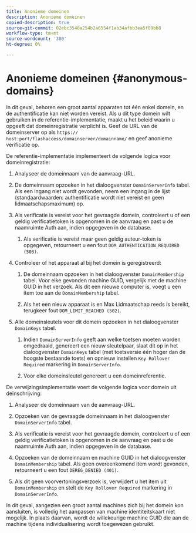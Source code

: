 ```yaml
---
title: Anonieme domeinen
description: Anonieme domeinen
copied-description: true
source-git-commit: 02ebc3548a254b2a6554f1ab34afbb3ea5f09bb8
workflow-type: tm+mt
source-wordcount: '380'
ht-degree: 0%

---
```


# Anonieme domeinen {#anonymous-domains}

In dit geval, behoren een groot aantal apparaten tot één enkel domein, en de authentificatie kan niet worden vereist. Als u dit type domein wilt gebruiken in de referentie-implementatie, maakt u het beleid waarin u opgeeft dat domeinregistratie verplicht is. Geef de URL van de domeinserver op als `https:// host:port/flashaccess/domainserver/domainname/` en geef anonieme verificatie op.

De referentie-implementatie implementeert de volgende logica voor domeinregistratie:

1. Analyseer de domeinnaam van de aanvraag-URL.
1. De domeinnaam opzoeken in het dialoogvenster `DomainServerInfo` tabel. Als een ingang niet wordt gevonden, neem een ingang in de lijst (standaardwaarden: authentificatie wordt niet vereist en geen lidmaatschapsmaximum) op.
1. Als verificatie is vereist voor het gevraagde domein, controleert u of een geldig verificatietoken is opgenomen in de aanvraag en past u de naamruimte Auth aan, indien opgegeven in de database.

   1. Als verificatie is vereist maar geen geldig auteur-token is opgegeven, retourneert u een fout `DOM_AUTHENTICATION_REQUIRED (503)`.

1. Controleer of het apparaat al bij het domein is geregistreerd:

   1. De domeinnaam opzoeken in het dialoogvenster `DomainMembership` tabel. Voor elke gevonden machine GUID, vergelijk met de machine GUID in het verzoek. Als dit een nieuwe computer is, voegt u een item toe aan de `DomainMembership` tabel.

   1. Als het een nieuw apparaat is en Max Lidmaatschap reeds is bereikt, terugkeer fout `DOM_LIMIT_REACHED (502)`.

1. Alle domeinsleutels voor dit domein opzoeken in het dialoogvenster `DomainKeys` tabel.

   1. Indien `DomainServerInfo` geeft aan welke toetsen moeten worden omgedraaid, genereert een nieuw sleutelpaar, slaat dit op in het dialoogvenster `DomainKeys` tabel (met toetsversie één hoger dan de hoogste bestaande toets) en opnieuw instellen `Key Rollover Required` markering in `DomainServerInfo`.

   1. Voor elke domeinsleutel genereert u een domeinreferentie.

De verwijzingsimplementatie voert de volgende logica voor domein uit deïnschrijving:

1. Analyseer de domeinnaam van de aanvraag-URL.
1. Opzoeken van de gevraagde domeinnaam in het dialoogvenster `DomainServerInfo` tabel.
1. Als verificatie is vereist voor het gevraagde domein, controleert u of een geldig verificatietoken is opgenomen in de aanvraag en past u de naamruimte Auth aan, indien opgegeven in de database.
1. Opzoeken van de domeinnaam en machine GUID in het dialoogvenster `DomainMembership` tabel. Als geen overeenkomend item wordt gevonden, retourneert u een fout `DEREG_DENIED (401)`.

1. Als dit geen voorvertoningsverzoek is, verwijdert u het item uit `DomainMembership` en stelt de `Key Rollover Required` markering in `DomainServerInfo`.

In dit geval, aangezien een groot aantal machines zich bij het domein kon aansluiten, is volledig het aanpassen van machine identiteitskaart niet mogelijk. In plaats daarvan, wordt de willekeurige machine GUID die aan de machine tijdens individualisering wordt toegewezen gebruikt.
